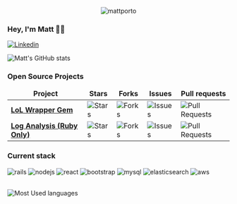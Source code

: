 <p align="center"><img src="https://komarev.com/ghpvc/?username=MattPorto" alt="mattporto" /></p>

### Hey, I'm Matt 👋🏾
[![Linkedin](https://img.shields.io/badge/LinkedIn-0077B5?style=for-the-badge&logo=linkedin&logoColor=white)](https://www.linkedin.com/in/matheus-porto/)

![Matt's GitHub stats](https://github-readme-stats.vercel.app/api?username=MattPorto&show_icons=true&theme=dracula)


### Open Source Projects
<table>
	<thead align="center">
		<tr border: none;>
			<td><b>Project</b></td>
			<td><b>Stars</b></td>
			<td><b>Forks</b></td>
			<td><b>Issues</b></td>
			<td><b>Pull requests</b></td>
		</tr>
	</thead>
	<tbody>
		<tr>
			<td><a href="https://github.com/MattPorto/lol-wrapper"><b>LoL Wrapper Gem</b></a></td>
			<td><img alt="Stars" src="https://img.shields.io/github/stars/MattPorto/lol-wrapper?style=flat-square&labelColor=343b41" /></td>
			<td><img alt="Forks" src="https://img.shields.io/github/forks/MattPorto/lol-wrapper?style=flat-square&labelColor=343b41" /></td>
			<td><img alt="Issues" src="https://img.shields.io/github/issues/MattPorto/lol-wrapper?style=flat-square&labelColor=343b41" /></td>
			<td><img alt="Pull Requests" src="https://img.shields.io/github/issues-pr/MattPorto/lol-wrapper?style=flat-square&labelColor=343b41" /></td>
		</tr>
		<tr>
			<td><a href="https://github.com/MattPorto/log-line-parser"><b>Log Analysis (Ruby Only)</b></a></td>
			<td><img alt="Stars" src="https://img.shields.io/github/stars/MattPorto/log-line-parser?style=flat-square&labelColor=343b41" /></td>
			<td><img alt="Forks" src="https://img.shields.io/github/forks/MattPorto/log-line-parser?style=flat-square&labelColor=343b41" /></td>
			<td><img alt="Issues" src="https://img.shields.io/github/issues/MattPorto/log-line-parser?style=flat-square&labelColor=343b41" /></td>
			<td><img alt="Pull Requests" src="https://img.shields.io/github/issues-pr/MattPorto/log-line-parser?style=flat-square&labelColor=343b41" /></td>
		</tr>
	</tbody>
</table>

### Current stack
<div style="display: inline_block">
	<img align="center" alt="rails" src="https://img.shields.io/badge/Ruby_on_Rails-CC0000?style=for-the-badge&logo=ruby-on-rails&logoColor=white" />
	<img align="center" alt="nodejs" src="https://img.shields.io/badge/Node.js-43853D?style=for-the-badge&logo=node.js&logoColor=white" />
	<img align="center" alt="react" src="https://img.shields.io/badge/React-20232A?style=for-the-badge&logo=react&logoColor=61DAFB" />
	<img align="center" alt="bootstrap" src="https://img.shields.io/badge/Bootstrap-563D7C?style=for-the-badge&logo=bootstrap&logoColor=white" />
	<img align="center" alt="mysql" src="https://img.shields.io/badge/MySQL-00000F?style=for-the-badge&logo=mysql&logoColor=white" />
	<img align="center" alt="elasticsearch" src="https://img.shields.io/badge/Elastic_Search-005571?style=for-the-badge&logo=elasticsearch&logoColor=white" />
	<img align="center" alt="aws" src="https://img.shields.io/badge/Amazon_AWS-232F3E?style=for-the-badge&logo=amazon-aws&logoColor=white" />
</div><br>

![Most Used languages](https://github-readme-stats.vercel.app/api/top-langs/?username=MattPorto&theme=dracula)
